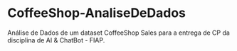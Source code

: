 # CoffeeShop-AnaliseDeDados
Análise de Dados de um dataset CoffeeShop Sales para a entrega de CP da disciplina de AI &amp; ChatBot - FIAP.
